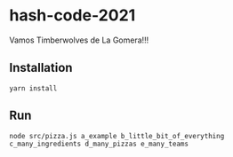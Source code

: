 # hash-code-2021

Vamos Timberwolves de La Gomera!!!

## Installation

`yarn install`

## Run

`node src/pizza.js a_example b_little_bit_of_everything c_many_ingredients d_many_pizzas e_many_teams`
